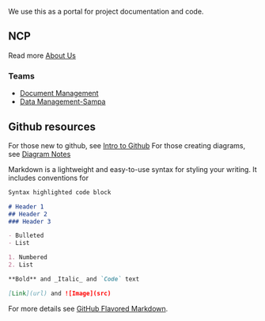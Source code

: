 

We use this as a portal for project documentation and code.

## NCP
Read more [About Us](https://github.com/ncp-ph/ncp.github.io/blob/main/docs/about.md)

### Teams
* [Document Management](https://github.com/ncp-ph/document-mgmt-1)
* [Data Management-Sampa](https://github.com/ncp-ph/sampa-dmplan)


## Github resources 

For those new to github, see [Intro to Github](docs/intro-github.md)
For those creating diagrams, see [Diagram Notes](https://github.com/ncp-ph/document-mgmt-1/blob/main/diagram-notes.md)

Markdown is a lightweight and easy-to-use syntax for styling your writing. It includes conventions for

```markdown
Syntax highlighted code block

# Header 1
## Header 2
### Header 3

- Bulleted
- List

1. Numbered
2. List

**Bold** and _Italic_ and `Code` text

[Link](url) and ![Image](src)
```

For more details see [GitHub Flavored Markdown](https://guides.github.com/features/mastering-markdown/).

